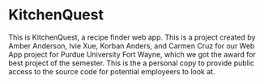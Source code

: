 # KitchenQuest
This is KitchenQuest, a recipe finder web app. This is a project created by Amber Anderson, Ivie Xue, Korban Anders, and Carmen Cruz for our Web App project for Purdue University Fort Wayne, which we got the award for best project of the semester. This is the a personal copy to provide public access to the source code for potential employeers to look at. 

